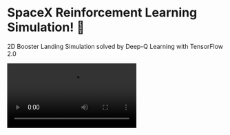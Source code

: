 # SpaceX Reinforcement Learning Simulation! 🚀

2D Booster Landing Simulation solved by Deep-Q Learning with TensorFlow 2.0

![alt-text](https://github.com/aswinvisva/spacex_rl_simulation/blob/master/test5.mkv)
